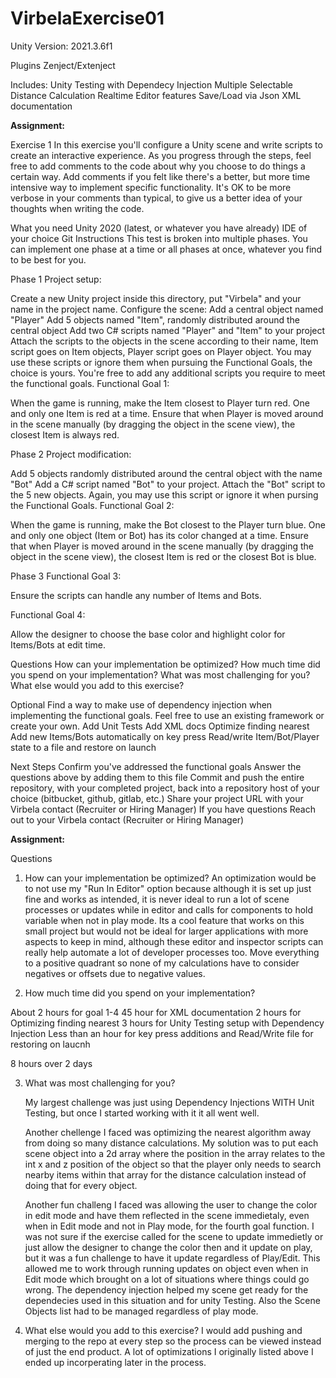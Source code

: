 # VirbelaExercise01



Unity Version: 2021.3.6f1

Plugins
  Zenject/Extenject
  
Includes:
  Unity Testing with Dependecy Injection
  Multiple Selectable Distance Calculation
  Realtime Editor features
  Save/Load via Json
  XML documentation 
  

**Assignment:**

Exercise 1
In this exercise you'll configure a Unity scene and write scripts to create an interactive experience. As you progress through the steps, feel free to add comments to the code about why you choose to do things a certain way. Add comments if you felt like there's a better, but more time intensive way to implement specific functionality. It's OK to be more verbose in your comments than typical, to give us a better idea of your thoughts when writing the code.

What you need
Unity 2020 (latest, or whatever you have already)
IDE of your choice
Git
Instructions
This test is broken into multiple phases. You can implement one phase at a time or all phases at once, whatever you find to be best for you.

Phase 1
Project setup:

Create a new Unity project inside this directory, put "Virbela" and your name in the project name.
Configure the scene:
Add a central object named "Player"
Add 5 objects named "Item", randomly distributed around the central object
Add two C# scripts named "Player" and "Item" to your project
Attach the scripts to the objects in the scene according to their name, Item script goes on Item objects, Player script goes on Player object.
You may use these scripts or ignore them when pursuing the Functional Goals, the choice is yours. You're free to add any additional scripts you require to meet the functional goals.
Functional Goal 1:

When the game is running, make the Item closest to Player turn red. One and only one Item is red at a time. Ensure that when Player is moved around in the scene manually (by dragging the object in the scene view), the closest Item is always red.

Phase 2
Project modification:

Add 5 objects randomly distributed around the central object with the name "Bot"
Add a C# script named "Bot" to your project.
Attach the "Bot" script to the 5 new objects.
Again, you may use this script or ignore it when pursing the Functional Goals.
Functional Goal 2:

When the game is running, make the Bot closest to the Player turn blue. One and only one object (Item or Bot) has its color changed at a time. Ensure that when Player is moved around in the scene manually (by dragging the object in the scene view), the closest Item is red or the closest Bot is blue.

Phase 3
Functional Goal 3:

Ensure the scripts can handle any number of Items and Bots.

Functional Goal 4:

Allow the designer to choose the base color and highlight color for Items/Bots at edit time.

Questions
How can your implementation be optimized?
How much time did you spend on your implementation?
What was most challenging for you?
What else would you add to this exercise?

Optional
Find a way to make use of dependency injection when implementing the functional goals. Feel free to use an existing framework or create your own.
Add Unit Tests
Add XML docs
Optimize finding nearest
Add new Items/Bots automatically on key press
Read/write Item/Bot/Player state to a file and restore on launch

Next Steps
Confirm you've addressed the functional goals
Answer the questions above by adding them to this file
Commit and push the entire repository, with your completed project, back into a repository host of your choice (bitbucket, github, gitlab, etc.)
Share your project URL with your Virbela contact (Recruiter or Hiring Manager)
If you have questions
Reach out to your Virbela contact (Recruiter or Hiring Manager)






**Assignment:**


Questions
1. How can your implementation be optimized?
	An optimization would be to not use my "Run In Editor" option because although it is set up just fine and works as intended, it is never ideal to run a lot of scene processes or updates while in editor and calls for components to hold variable when not in play mode. Its a cool feature that works on this small project but would not be ideal for larger applications with more aspects to keep in mind, although these editor and inspector scripts can really help automate a lot of developer processes too. 
	Move everything to a positive quadrant so none of my calculations have to consider negatives or offsets due to negative values.



2. How much time did you spend on your implementation?

About 2 hours for goal 1-4
45 hour for XML documentation
2 hours for Optimizing finding nearest
3 hours for Unity Testing setup with Dependency Injection
Less than an hour for key press additions and Read/Write file for restoring on laucnh

8 hours over 2 days


3. What was most challenging for you?

	My largest challenge was just using Dependency Injections WITH Unit Testing, but once I started working with it it all went well. 

	Another chellenge I faced was optimizing the nearest algorithm away from doing so many distance calculations. My solution was to put each scene object into a 2d array where the position in the array relates to the int x and z position of the object so that the player only needs to search nearby items within that array for the distance calculation instead of doing that for every object.

	Another fun challeng I faced was allowing the user to change the color in edit mode and have them reflected in the scene immedietaly, even when in Edit mode and not in Play mode, for the fourth goal function. I was not sure if the exercise called for the scene to update immedietly or just allow the designer to change the color then and it update on play, but it was a fun challenge to have it update regardless of Play/Edit. This allowed me to work through running updates on object even when in Edit mode which brought on a lot of situations where things could go wrong. The dependency injection helped my scene get ready for the dependecies used in this situation and for unity Testing. Also the Scene Objects list had to be managed regardless of play mode. 


4. What else would you add to this exercise?
	I would add pushing and merging to the repo at every step so the process can be viewed instead of just the end product. A lot of optimizations I originally listed above I ended up incorperating later in the process.
